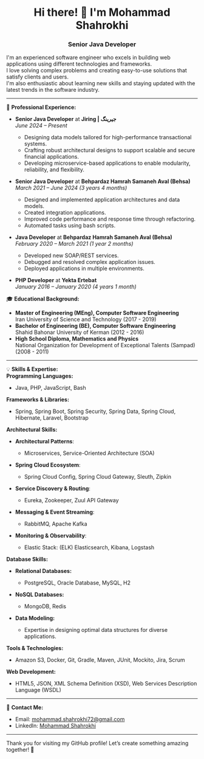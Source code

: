 <h1 align="center">Hi there! 👋 I'm Mohammad Shahrokhi</h1>

<h3 align="center">Senior Java Developer</h3>

I'm an experienced software engineer who excels in building web applications using different technologies and frameworks.  
I love solving complex problems and creating easy-to-use solutions that satisfy clients and users.  
I'm also enthusiastic about learning new skills and staying updated with the latest trends in the software industry.

---

💼 **Professional Experience:**  
- **Senior Java Developer** at **Jiring | جیرینگ**  
  *June 2024 – Present*  
  - Designing data models tailored for high-performance transactional systems.
  - Crafting robust architectural designs to support scalable and secure financial applications.
  - Developing microservice-based applications to enable modularity, reliability, and flexibility.

- **Senior Java Developer** at **Behpardaz Hamrah Samaneh Aval (Behsa)**  
  *March 2021 – June 2024 (3 years 4 months)*  
  - Designed and implemented application architectures and data models.  
  - Created integration applications.  
  - Improved code performance and response time through refactoring.  
  - Automated tasks using bash scripts.  

- **Java Developer** at **Behpardaz Hamrah Samaneh Aval (Behsa)**  
  *February 2020 – March 2021 (1 year 2 months)*  
  - Developed new SOAP/REST services.  
  - Debugged and resolved complex application issues.  
  - Deployed applications in multiple environments.  

- **PHP Developer** at **Yekta Ertebat**  
  *January 2016 – January 2020 (4 years 1 month)*

🎓 **Educational Background:**  
- **Master of Engineering (MEng), Computer Software Engineering**  
  Iran University of Science and Technology (2017 - 2019)  
- **Bachelor of Engineering (BE), Computer Software Engineering**  
  Shahid Bahonar University of Kerman (2012 - 2016)  
- **High School Diploma, Mathematics and Physics**  
  National Organization for Development of Exceptional Talents (Sampad) (2008 - 2011)  

---

💡 **Skills & Expertise:**  
**Programming Languages:**  
- Java, PHP, JavaScript, Bash  

**Frameworks & Libraries:**  
- Spring, Spring Boot, Spring Security, Spring Data, Spring Cloud, Hibernate, Laravel, Bootstrap  

**Architectural Skills:**  
- **Architectural Patterns**:  
  - Microservices, Service-Oriented Architecture (SOA)

- **Spring Cloud Ecosystem**:  
  - Spring Cloud Config, Spring Cloud Gateway, Sleuth, Zipkin  

- **Service Discovery & Routing**:  
  - Eureka, Zookeeper, Zuul API Gateway  

- **Messaging & Event Streaming**:  
  - RabbitMQ, Apache Kafka  

- **Monitoring & Observability**:  
  - Elastic Stack: (ELK) Elasticsearch, Kibana, Logstash 

**Database Skills:** 
- **Relational Databases:**
  - PostgreSQL, Oracle Database, MySQL, H2

- **NoSQL Databases:**
  - MongoDB, Redis

- **Data Modeling:**
  - Expertise in designing optimal data structures for diverse applications.

**Tools & Technologies:**  
- Amazon S3, Docker, Git, Gradle, Maven, JUnit, Mockito, Jira, Scrum  

**Web Development:**  
- HTML5, JSON, XML Schema Definition (XSD), Web Services Description Language (WSDL)   

---

💬 **Contact Me:**  
- Email: [mohammad.shahrokhi72@gmail.com](mailto:mohammad.shahrokhi72@gmail.com)  
- LinkedIn: [Mohammad Shahrokhi](https://www.linkedin.com/in/mshahrokhi)

---

Thank you for visiting my GitHub profile! Let’s create something amazing together! 🚀
